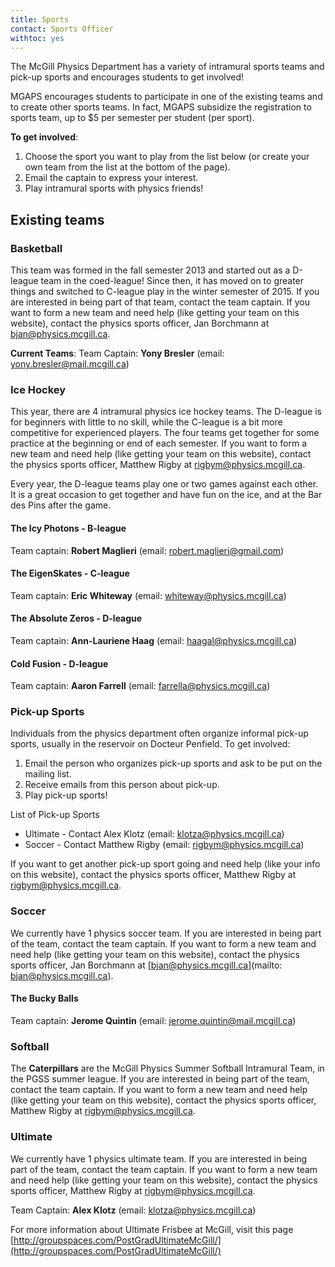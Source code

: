```yaml
---
title: Sports
contact: Sports Officer
withtoc: yes
---
```


The McGill Physics Department has a variety of intramural sports teams and pick-up sports and encourages students to get involved!

MGAPS encourages students to participate in one of the existing teams and to create other sports teams. In fact, MGAPS subsidize the registration to sports team, up to $5 per semester per student (per sport).

__To get involved__:

1. Choose the sport you want to play from the list below (or create your own team from the list at the bottom of the page).
2. Email the captain to express your interest.
3. Play intramural sports with physics friends!

## Existing teams

### Basketball

This team was formed in the fall semester 2013 and started out as a D-league team in the coed-league! Since then, it has moved on to greater things and switched to C-league play in the winter semester of 2015. If you are interested in being part of that team, contact the team captain. If you want to form a new team and need help (like getting your team on this website), contact the physics sports officer, Jan Borchmann at bjan@physics.mcgill.ca.

__Current Teams__:
Team Captain: __Yony Bresler__ (email: [yony.bresler@mail.mcgill.ca](mailto:yony.bresler@mail.mcgill.ca))

### Ice Hockey

This year, there are 4 intramural physics ice hockey teams. The D-league is for beginners with little to no skill, while the C-league is a bit more competitive for experienced players. The four teams get together for some practice at the beginning or end of each semester. If you want to form a new team and need help (like getting your team on this website), contact the physics sports officer, Matthew Rigby at rigbym@physics.mcgill.ca.

Every year, the D-league teams play one or two games against each other. It is a great occasion to get together and have fun on the ice, and at the Bar des Pins after the game.

#### The Icy Photons  -  B-league 

Team captain: __Robert Maglieri__ (email: [robert.maglieri@gmail.com](mailto:robert.maglieri@gmail.com))

#### The EigenSkates  -  C-league 

Team captain: __Eric Whiteway__ (email: [whiteway@physics.mcgill.ca](mailto:whiteway@physics.mcgill.ca))

#### The Absolute Zeros  -  D-league

Team captain: __Ann-Lauriene Haag__ (email: [haagal@physics.mcgill.ca](mailto:haagal@physics.mcgill.ca))           

#### Cold Fusion  -  D-league

Team captain: __Aaron Farrell__ (email: [farrella@physics.mcgill.ca](mailto:farrella@physics.mcgill.ca))

### Pick-up Sports

Individuals from the physics department often organize informal pick-up sports, usually in the reservoir on Docteur Penfield. To get involved:

1. Email the person who organizes pick-up sports and ask to be put on the mailing list.
2. Receive emails from this person about pick-up.
3. Play pick-up sports!

List of Pick-up Sports

* Ultimate - Contact Alex Klotz (email: [klotza@physics.mcgill.ca](mailto:klotza@physics.mcgill.ca))
* Soccer - Contact Matthew Rigby (email: [rigbym@physics.mcgill.ca](mailto:rigby@physics.mcgill.ca))

If you want to get another pick-up sport going and need help (like your info on this website), contact the physics sports officer, Matthew Rigby at [rigbym@physics.mcgill.ca](mailto:rigby@physics.mcgill.ca).

### Soccer

We currently have 1 physics soccer team. If you are interested in being part of the team, contact the team captain. If you want to form a new team and need help (like getting your team on this website), contact the physics sports officer, Jan Borchmann at [bjan@physics.mcgill.ca](mailto: bjan@physics.mcgill.ca).

#### The Bucky Balls

Team captain: __Jerome Quintin__ (email: [jerome.quintin@mail.mcgill.ca](mailto:jerome.quintin@mail.mcgill.ca))

### Softball

The __Caterpillars__ are the McGill Physics Summer Softball Intramural Team, in the PGSS summer league. If you are interested in being part of the team, contact the team captain. If you want to form a new team and need help (like getting your team on this website), contact the physics sports officer, Matthew Rigby at [rigbym@physics.mcgill.ca](mailto:rigby@physics.mcgill.ca).

### Ultimate

We currently have 1 physics ultimate team. If you are interested in being part of the team, contact the team captain. If you want to form a new team and need help (like getting your team on this website), contact the physics sports officer, Matthew Rigby at [rigbym@physics.mcgill.ca](mailto:rigby@physics.mcgill.ca).

Team Captain: __Alex Klotz__ (email: [klotza@physics.mcgill.ca](mailto:klotza@physics.mcgill.ca))

For more information about Ultimate Frisbee at McGill, visit this page [http://groupspaces.com/PostGradUltimateMcGill/](http://groupspaces.com/PostGradUltimateMcGill/)